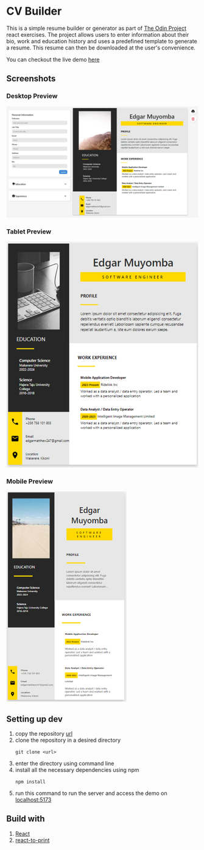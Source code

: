 # CV Builder

This is a simple resume builder or generator as part of [The Odin Project](https://www.theodinproject.com/lessons/node-path-react-new-cv-application) react exercises. The project allows users to enter information about their bio, work and education history and uses a predefined template to generate a resume. This resume can then be downloaded at the user's convenience.

You can checkout the live demo [here](https://edgarmuyomba.github.io/cv-builder)

## Screenshots
### Desktop Preview
![Desktop Screenshot](./screenshots/desktop.png)

### Tablet Preview
![Tablet Screenshot](./screenshots/tablet.png)

### Mobile Preview
![Mobile Screenshot](./screenshots/mobile.png)

## Setting up dev
1. copy the repository [url](https://github.com/edgarmuyomba/cv-builder.git)
2. clone the repository in a desired directory
    ```
    git clone <url>
    ```
3. enter the directory using command line
4. install all the necessary dependencies using npm
   ```
   npm install
   ```
5. run this command to run the server and access the demo on [localhost:5173](http://localhost:5173/)

## Build with
1. [React](https://react.dev/)
2. [react-to-print](https://www.npmjs.com/package/react-to-print)
